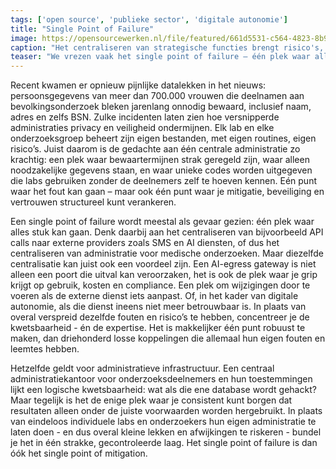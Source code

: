 ```yaml
---
tags: ['open source', 'publieke sector', 'digitale autonomie']
title: "Single Point of Failure"
image: https://opensourcewerken.nl/file/featured/661d5531-c564-4823-8b9a-7ebdd6801690?cache=1736943817&size=1400
caption: "Het centraliseren van strategische functies brengt risico's, maar ook betere kansen voor mitigatie."
teaser: "We vrezen vaak het single point of failure — één plek waar alles kan vastlopen of lekken. Maar juist daar zit ook de sleutel: één plek om te sturen, te beveiligen en fouten te herstellen. Of het nu gaat om een AI-gateway die digitale autonomie waarborgt, of een centraal administratiekantoor voor medisch onderzoek dat privacy en toestemming strak beheert: kwetsbaarheid en mitigatie vallen samen. De crux is niet óf je centraliseert, maar hóe je dat ene punt zo inricht dat het een bron van vertrouwen wordt."
---
```

Recent kwamen er opnieuw pijnlijke datalekken in het nieuws: persoonsgegevens van meer dan 700.000 vrouwen die deelnamen aan bevolkingsonderzoek bleken jarenlang onnodig bewaard, inclusief naam, adres en zelfs BSN. Zulke incidenten laten zien hoe versnipperde administraties privacy en veiligheid ondermijnen. Elk lab en elke onderzoeksgroep beheert zijn eigen bestanden, met eigen routines, eigen risico’s. Juist daarom is de gedachte aan één centrale administratie zo krachtig: een plek waar bewaartermijnen strak geregeld zijn, waar alleen noodzakelijke gegevens staan, en waar unieke codes worden uitgegeven die labs gebruiken zonder de deelnemers zelf te hoeven kennen. Eén punt waar het fout kan gaan – maar ook één punt waar je mitigatie, beveiliging en vertrouwen structureel kunt verankeren.

Een single point of failure wordt meestal als gevaar gezien: één plek waar alles stuk kan gaan. Denk daarbij aan het centraliseren van bijvoorbeeld API calls naar externe providers zoals SMS en AI diensten, of dus het centraliseren van administratie voor medische onderzoeken. Maar diezelfde centralisatie kan juist ook een voordeel zijn. Een AI-egress gateway is niet alleen een poort die uitval kan veroorzaken, het is ook de plek waar je grip krijgt op gebruik, kosten en compliance. Een plek om wijzigingen door te voeren als de externe dienst iets aanpast. Of, in het kader van digitale autonomie, als die dienst ineens niet meer betrouwbaar is. In plaats van overal verspreid dezelfde fouten en risico’s te hebben, concentreer je de kwetsbaarheid - én de expertise. Het is makkelijker één punt robuust te maken, dan driehonderd losse koppelingen die allemaal hun eigen fouten en leemtes hebben.

Hetzelfde geldt voor administratieve infrastructuur. Een centraal administratiekantoor voor onderzoeksdeelnemers en hun toestemmingen lijkt een logische kwetsbaarheid: wat als die ene database wordt gehackt? Maar tegelijk is het de enige plek waar je consistent kunt borgen dat resultaten alleen onder de juiste voorwaarden worden hergebruikt. In plaats van eindeloos individuele labs en onderzoekers hun eigen administratie te laten doen - en dus overal kleine lekken en afwijkingen te riskeren - bundel je het in één strakke, gecontroleerde laag. Het single point of failure is dan óók het single point of mitigation.